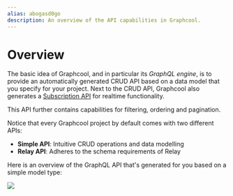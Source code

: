 ```yaml
---
alias: abogasd0go
description: An overview of the API capabilities in Graphcool.
---
```


# Overview

The basic idea of Graphcool, and in particular its _GraphQL engine_, is to provide an automatically generated CRUD API based on a data model that you specify for your project. Next to the CRUD API, Graphcool also generates a [Subscription API]() for realtime functionality.

This API further contains capabilities for filtering, ordering and pagination.

Notice that every Graphcool project by default comes with two different APIs:

- **Simple API**: Intuitive CRUD operations and data modelling
- **Relay API**: Adheres to the schema requirements of Relay

Here is an overview of the GraphQL API that's generated for you based on a simple model type:

![](https://imgur.com/MoInfZM.png)
